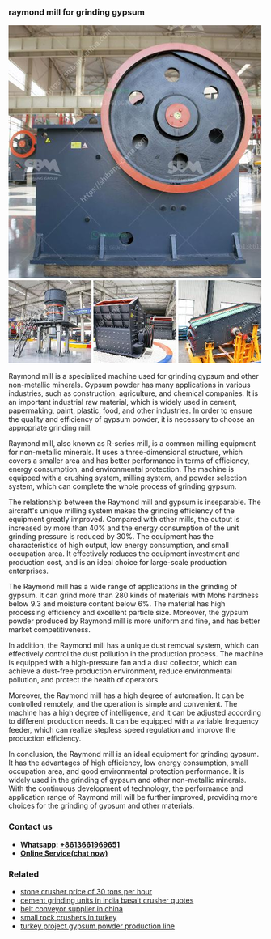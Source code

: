 <h3>raymond mill for grinding gypsum</h3><img src='1702950379.jpg' alt=''><p>Raymond mill is a specialized machine used for grinding gypsum and other non-metallic minerals. Gypsum powder has many applications in various industries, such as construction, agriculture, and chemical companies. It is an important industrial raw material, which is widely used in cement, papermaking, paint, plastic, food, and other industries. In order to ensure the quality and efficiency of gypsum powder, it is necessary to choose an appropriate grinding mill.</p><p>Raymond mill, also known as R-series mill, is a common milling equipment for non-metallic minerals. It uses a three-dimensional structure, which covers a smaller area and has better performance in terms of efficiency, energy consumption, and environmental protection. The machine is equipped with a crushing system, milling system, and powder selection system, which can complete the whole process of grinding gypsum.</p><p>The relationship between the Raymond mill and gypsum is inseparable. The aircraft's unique milling system makes the grinding efficiency of the equipment greatly improved. Compared with other mills, the output is increased by more than 40% and the energy consumption of the unit grinding pressure is reduced by 30%. The equipment has the characteristics of high output, low energy consumption, and small occupation area. It effectively reduces the equipment investment and production cost, and is an ideal choice for large-scale production enterprises.</p><p>The Raymond mill has a wide range of applications in the grinding of gypsum. It can grind more than 280 kinds of materials with Mohs hardness below 9.3 and moisture content below 6%. The material has high processing efficiency and excellent particle size. Moreover, the gypsum powder produced by Raymond mill is more uniform and fine, and has better market competitiveness.</p><p>In addition, the Raymond mill has a unique dust removal system, which can effectively control the dust pollution in the production process. The machine is equipped with a high-pressure fan and a dust collector, which can achieve a dust-free production environment, reduce environmental pollution, and protect the health of operators.</p><p>Moreover, the Raymond mill has a high degree of automation. It can be controlled remotely, and the operation is simple and convenient. The machine has a high degree of intelligence, and it can be adjusted according to different production needs. It can be equipped with a variable frequency feeder, which can realize stepless speed regulation and improve the production efficiency.</p><p>In conclusion, the Raymond mill is an ideal equipment for grinding gypsum. It has the advantages of high efficiency, low energy consumption, small occupation area, and good environmental protection performance. It is widely used in the grinding of gypsum and other non-metallic minerals. With the continuous development of technology, the performance and application range of Raymond mill will be further improved, providing more choices for the grinding of gypsum and other materials.</p><h3>Contact us</h3><ul><li><strong>Whatsapp:&nbsp;<a href="https://wa.me/8613661969651">+8613661969651</a></strong></li><li><a href="https://swt.shibang-china.com/?git&amp;zhl&amp;raymond mill for grinding gypsum"><strong>Online Service(chat now)</strong></a></li></ul><h3>Related</h3><ul><li><a href='stone crusher price of 30 tons per hour.md'>stone crusher price of 30 tons per hour</a></li><li><a href='cement grinding units in india basalt crusher quotes.md'>cement grinding units in india basalt crusher quotes</a></li><li><a href='belt conveyor supplier in china.md'>belt conveyor supplier in china</a></li><li><a href='small rock crushers in turkey.md'>small rock crushers in turkey</a></li><li><a href='turkey project gypsum powder production line.md'>turkey project gypsum powder production line</a></li></ul>